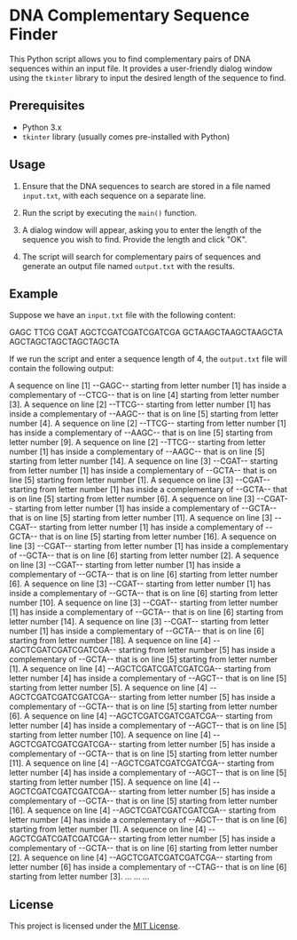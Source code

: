 # DNA Complementary Sequence Finder

This Python script allows you to find complementary pairs of DNA sequences within an input file. It provides a user-friendly dialog window using the `tkinter` library to input the desired length of the sequence to find.

## Prerequisites

- Python 3.x
- `tkinter` library (usually comes pre-installed with Python)

## Usage

1. Ensure that the DNA sequences to search are stored in a file named `input.txt`, with each sequence on a separate line.

2. Run the script by executing the `main()` function.

3. A dialog window will appear, asking you to enter the length of the sequence you wish to find. Provide the length and click "OK".

4. The script will search for complementary pairs of sequences and generate an output file named `output.txt` with the results.

## Example

Suppose we have an `input.txt` file with the following content:

GAGC
TTCG
CGAT
AGCTCGATCGATCGATCGA
GCTAAGCTAAGCTAAGCTA
AGCTAGCTAGCTAGCTAGCTA

If we run the script and enter a sequence length of 4, the `output.txt` file will contain the following output:

A sequence on line [1] --GAGC-- starting from letter number [1] has inside a complementary of --CTCG-- that is on line [4] starting from letter number [3].
A sequence on line [2] --TTCG-- starting from letter number [1] has inside a complementary of --AAGC-- that is on line [5] starting from letter number [4].
A sequence on line [2] --TTCG-- starting from letter number [1] has inside a complementary of --AAGC-- that is on line [5] starting from letter number [9].
A sequence on line [2] --TTCG-- starting from letter number [1] has inside a complementary of --AAGC-- that is on line [5] starting from letter number [14].
A sequence on line [3] --CGAT-- starting from letter number [1] has inside a complementary of --GCTA-- that is on line [5] starting from letter number [1].
A sequence on line [3] --CGAT-- starting from letter number [1] has inside a complementary of --GCTA-- that is on line [5] starting from letter number [6].
A sequence on line [3] --CGAT-- starting from letter number [1] has inside a complementary of --GCTA-- that is on line [5] starting from letter number [11].
A sequence on line [3] --CGAT-- starting from letter number [1] has inside a complementary of --GCTA-- that is on line [5] starting from letter number [16].
A sequence on line [3] --CGAT-- starting from letter number [1] has inside a complementary of --GCTA-- that is on line [6] starting from letter number [2].
A sequence on line [3] --CGAT-- starting from letter number [1] has inside a complementary of --GCTA-- that is on line [6] starting from letter number [6].
A sequence on line [3] --CGAT-- starting from letter number [1] has inside a complementary of --GCTA-- that is on line [6] starting from letter number [10].
A sequence on line [3] --CGAT-- starting from letter number [1] has inside a complementary of --GCTA-- that is on line [6] starting from letter number [14].
A sequence on line [3] --CGAT-- starting from letter number [1] has inside a complementary of --GCTA-- that is on line [6] starting from letter number [18].
A sequence on line [4] --AGCTCGATCGATCGATCGA-- starting from letter number [5] has inside a complementary of --GCTA-- that is on line [5] starting from letter number [1].
A sequence on line [4] --AGCTCGATCGATCGATCGA-- starting from letter number [4] has inside a complementary of --AGCT-- that is on line [5] starting from letter number [5].
A sequence on line [4] --AGCTCGATCGATCGATCGA-- starting from letter number [5] has inside a complementary of --GCTA-- that is on line [5] starting from letter number [6].
A sequence on line [4] --AGCTCGATCGATCGATCGA-- starting from letter number [4] has inside a complementary of --AGCT-- that is on line [5] starting from letter number [10].
A sequence on line [4] --AGCTCGATCGATCGATCGA-- starting from letter number [5] has inside a complementary of --GCTA-- that is on line [5] starting from letter number [11].
A sequence on line [4] --AGCTCGATCGATCGATCGA-- starting from letter number [4] has inside a complementary of --AGCT-- that is on line [5] starting from letter number [15].
A sequence on line [4] --AGCTCGATCGATCGATCGA-- starting from letter number [5] has inside a complementary of --GCTA-- that is on line [5] starting from letter number [16].
A sequence on line [4] --AGCTCGATCGATCGATCGA-- starting from letter number [4] has inside a complementary of --AGCT-- that is on line [6] starting from letter number [1].
A sequence on line [4] --AGCTCGATCGATCGATCGA-- starting from letter number [5] has inside a complementary of --GCTA-- that is on line [6] starting from letter number [2].
A sequence on line [4] --AGCTCGATCGATCGATCGA-- starting from letter number [6] has inside a complementary of --CTAG-- that is on line [6] starting from letter number [3].
... ... ...

## License

This project is licensed under the [MIT License](LICENSE).

